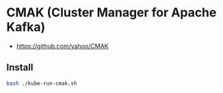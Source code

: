 # CMAK (Cluster Manager for Apache Kafka)

- https://github.com/yahoo/CMAK

## Install

```bash
bash ./kube-run-cmak.sh
```
